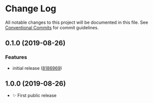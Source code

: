 # Change Log

All notable changes to this project will be documented in this file.
See [Conventional Commits](https://conventionalcommits.org) for commit guidelines.

## 0.1.0 (2019-08-26)

### Features

- initial release ([8186969](https://gitlab.com/codsen/codsen/commit/8186969))

## 1.0.0 (2019-08-26)

- ✨ First public release
